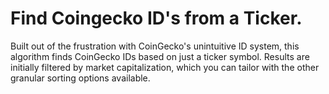 # Find Coingecko ID's from a Ticker.

Built out of the frustration with CoinGecko's unintuitive ID system, this algorithm finds CoinGecko IDs based on just a ticker symbol. Results are initially filtered by market capitalization, which you can tailor with the other granular sorting options available.
